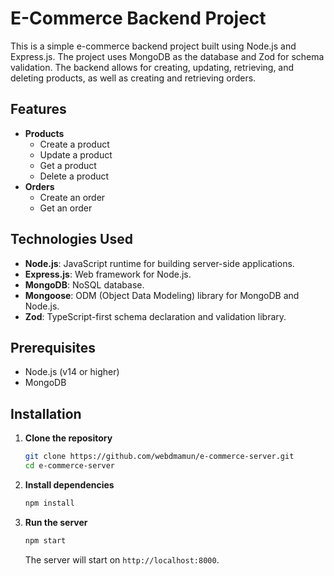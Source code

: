 # E-Commerce Backend Project

This is a simple e-commerce backend project built using Node.js and Express.js. The project uses MongoDB as the database and Zod for schema validation. The backend allows for creating, updating, retrieving, and deleting products, as well as creating and retrieving orders.

## Features

- **Products**
  - Create a product
  - Update a product
  - Get a product
  - Delete a product
- **Orders**
  - Create an order
  - Get an order

## Technologies Used

- **Node.js**: JavaScript runtime for building server-side applications.
- **Express.js**: Web framework for Node.js.
- **MongoDB**: NoSQL database.
- **Mongoose**: ODM (Object Data Modeling) library for MongoDB and Node.js.
- **Zod**: TypeScript-first schema declaration and validation library.

## Prerequisites

- Node.js (v14 or higher)
- MongoDB

## Installation

1. **Clone the repository**
   ```bash
   git clone https://github.com/webdmamun/e-commerce-server.git
   cd e-commerce-server
   ```

2. **Install dependencies**
   ```bash
   npm install
   ```

3. **Run the server**
   ```bash
   npm start
   ```

   The server will start on `http://localhost:8000`.
